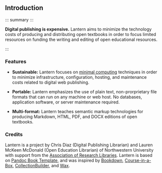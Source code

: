 ## Introduction

::: summary :::

**Digital publishing is expensive.** Lantern aims to minimize the technology costs of producing and distributing open textbooks in order to focus limited resources on funding the writing and editing of open educational resources. 

:::

### Features

- **Sustainable:** Lantern focuses on [minimal computing](https://go-dh.github.io/mincomp/about/) techniques in order to minimize infrastructure, configuration, hosting, and maintenance costs related to digital web publishing.

- **Portable:** Lantern emphasizes the use of plain text, non-prorprietary file formats that can run on any machine or web host. No databases, application software, or server maintenance required. 

- **Multi-format:** Lantern teaches semantic markup technologies for producing Markdown, HTML, PDF, and DOCX editions of open textbooks. 

### Credits

Lantern is a project by Chris Diaz (Digital Publishing Librarian) and Lauren McKeen McDonald (Open Education Librarian) of Northwestern University with support from the [Association of Research Libraries](https://www.arl.org/). Lantern is based on [Pandoc Book Template](https://github.com/wikiti/pandoc-book-template), and was inspired by [Bookdown](https://bookdown.org/), [Course-in-a-Box](https://course-in-a-box.p2pu.org/), [CollectionBuilder](https://collectionbuilder.github.io/), and [Wax](https://minicomp.github.io/wax/).